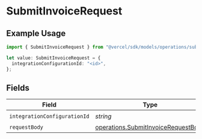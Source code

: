 # SubmitInvoiceRequest

## Example Usage

```typescript
import { SubmitInvoiceRequest } from "@vercel/sdk/models/operations/submitinvoice.js";

let value: SubmitInvoiceRequest = {
  integrationConfigurationId: "<id>",
};
```

## Fields

| Field                                                                                      | Type                                                                                       | Required                                                                                   | Description                                                                                |
| ------------------------------------------------------------------------------------------ | ------------------------------------------------------------------------------------------ | ------------------------------------------------------------------------------------------ | ------------------------------------------------------------------------------------------ |
| `integrationConfigurationId`                                                               | *string*                                                                                   | :heavy_check_mark:                                                                         | N/A                                                                                        |
| `requestBody`                                                                              | [operations.SubmitInvoiceRequestBody](../../models/operations/submitinvoicerequestbody.md) | :heavy_minus_sign:                                                                         | N/A                                                                                        |